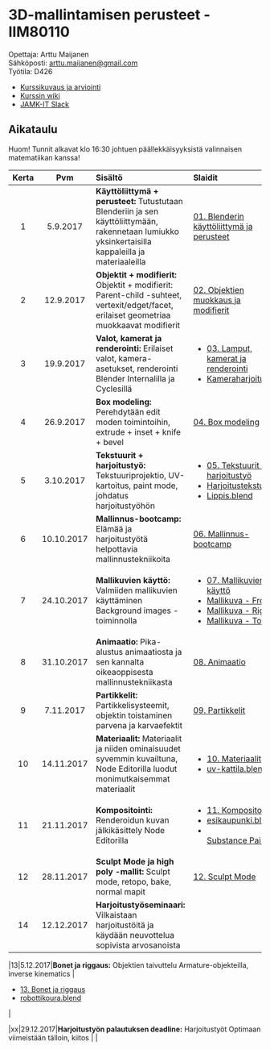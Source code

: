 # 3D-mallintamisen perusteet - IIM80110

Opettaja: Arttu Maijanen  
Sähköposti: arttu.maijanen@gmail.com  
Työtila: D426

- [Kurssikuvaus ja arviointi](https://github.com/JAMK-IT/iim80110-3d-mallintamisen-perusteet/wiki/kurssikuvaus)
- [Kurssin wiki](https://github.com/JAMK-IT/iim80110-3d-mallintamisen-perusteet/wiki)
- [JAMK-IT Slack](https://jamk-it.slack.com)
 

## Aikataulu

Huom! Tunnit alkavat klo 16:30 johtuen päällekkäisyyksistä valinnaisen matematiikan kanssa!

| Kerta | Pvm | Sisältö | Slaidit |
|:--:|:--:|:--|:--|
|1|5.9.2017|**Käyttöliittymä + perusteet:** Tutustutaan Blenderiin ja sen käyttöliittymään, rakennetaan lumiukko yksinkertaisilla kappaleilla ja materiaaleilla | [01. Blenderin käyttöliittymä ja perusteet](https://docs.google.com/presentation/d/1TnnvM807S7216sEWjl2uZ2JjIdrDx3kMTgms1pP9AzU/edit?usp=sharing)|
|2|12.9.2017|**Objektit + modifierit:** Objektit + modifierit: Parent-child -suhteet, vertexit/edget/facet, erilaiset geometriaa muokkaavat modifierit	 | [02. Objektien muokkaus ja modifierit](https://docs.google.com/presentation/d/1ODOPYcUuFIAFE4u2nYEZkfU5GLF0suzKmPWkG17g_GE/edit?usp=sharing)|
|3|19.9.2017|**Valot, kamerat ja renderointi:** Erilaiset valot, kamera-asetukset, renderointi Blender Internalilla ja Cyclesillä | <ul><li>[03. Lamput, kamerat ja renderointi](https://docs.google.com/presentation/d/1CUzY39Q8Fof-0h4MNcNc71WyIycP6FfBj-pgA9B_HzI/edit?usp=sharing)</li><li>[Kameraharjoitus](https://drive.google.com/file/d/0B4tWHD6amWUedHRyQ0VyWWg5aGM/view?usp=sharing)</li></ul>|
|4|26.9.2017|**Box modeling:** Perehdytään edit moden toimintoihin, extrude + inset + knife + bevel | [04. Box modeling](https://docs.google.com/presentation/d/1yIvDshoCKd6-r8Ow8X9whWsx7HNxQN-HwZKDSQgKjgA/edit?usp=sharing)|
|5|3.10.2017|**Tekstuurit + harjoitustyö:** Tekstuuriprojektio, UV-kartoitus, paint mode, johdatus harjoitustyöhön | <ul><li>[05. Tekstuurit + harjoitustyö](https://drive.google.com/open?id=1MZ8BWALzoxgZk0oZGseOaO5Tkef8ftoPE9rEl1Voqdw)</li><li>[Harjoitustekstuurit](https://github.com/JAMK-IT/iim80110-3d-mallintamisen-perusteet/tree/master/tekstuurit)</li><li>[Lippis.blend](https://drive.google.com/open?id=0B4tWHD6amWUeUmowSnd2MjRtRGc)</li></ul>|
|6|10.10.2017|**Mallinnus-bootcamp:** Elämää ja harjoitustyötä helpottavia mallinnustekniikoita	 | [06. Mallinnus-bootcamp](https://docs.google.com/presentation/d/1IeiScY09_b76M-QTzUPP8-E3zoqW93zCrdRDvdzavQU/edit?usp=sharing)|
|7|24.10.2017|**Mallikuvien käyttö:** Valmiiden mallikuvien käyttäminen Background images -toiminnolla | <ul><li>[07. Mallikuvien käyttö](https://drive.google.com/open?id=1pNSERhChQenNWyBi6y9FzTZ27NuRliB5BqRxFASr518)</li><li>[Mallikuva - Front](https://drive.google.com/open?id=0B4tWHD6amWUebHFudTdlcHpLUjA)</li><li>[Mallikuva - Right](https://drive.google.com/open?id=0B4tWHD6amWUeaDZLTnZZVkl2NTg)</li><li>[Mallikuva - Top](https://drive.google.com/open?id=0B4tWHD6amWUedDYxSXhSdVdDMFE)</li></ul>|
|8|31.10.2017|**Animaatio:** Pika-alustus animaatiosta ja sen kannalta oikeaoppisesta mallinnustekniikasta | [08. Animaatio](https://drive.google.com/open?id=1gy-e8w3LwcceAMrMX3yDbio2tMcJjYawLktbqdsW6xo)|
|9|7.11.2017|**Partikkelit:** Partikkelisysteemit, objektin toistaminen parvena ja karvaefektit | [09. Partikkelit](https://drive.google.com/open?id=1NckV14Ga9cUq3eu3CCK401F_QpSa3ezF1ZuWqZx_JU8)|
|10|14.11.2017|**Materiaalit:** Materiaalit ja niiden ominaisuudet syvemmin kuvailtuna, Node Editorilla luodut monimutkaisemmat materiaalit | <ul><li>[10. Materiaalit](https://drive.google.com/open?id=1y5agDmHv41VtauV7Nqtz7q1HKk7pOLQSOb5u9t3trII)</li><li>[uv-kattila.blend](https://drive.google.com/open?id=1wPGysgGTUfTILO9vRpAgTydSQoee3njW)</li></ul>|
|11|21.11.2017|**Kompositointi:** Renderoidun kuvan jälkikäsittely Node Editorilla | <ul><li>[11. Kompositointi](https://drive.google.com/open?id=16--hAWhxTTc1tcr2R3fgdqcxD6xkz6WszPABJxSzUFg)</li><li>[esikaupunki.blend](https://drive.google.com/open?id=1ySj-sGfs2SfT7UmZRwNjanvujSpxZl_t)</li><li></li>[Substance Painter](https://drive.google.com/open?id=1552ulBt4gooOnTpVEATPowID8iPntab6eDEOxO5vDkA)</ul>|
|12|28.11.2017|**Sculpt Mode ja high poly -mallit:** Sculpt mode, retopo, bake, normal mapit | [12. Sculpt Mode](https://docs.google.com/presentation/d/1-D_KhlLTawT9Z1W_eYpJO5bPCHg8EMJZFjNyftKH-vU/edit?usp=sharing)|
|14|12.12.2017|**Harjoitustyöseminaari:** Vilkaistaan harjoitustöitä ja käydään neuvottelua sopivista arvosanoista | |

|13|5.12.2017|**Bonet ja riggaus:** Objektien taivuttelu Armature-objekteilla, inverse kinematics | <ul><li>[13. Bonet ja riggaus](https://drive.google.com/open?id=1iLW8xtbfF0mAkXXFnbhuOTg0e9ms6bWhlGsORD8RlJQ)</li><li>[robottikoura.blend](https://drive.google.com/open?id=1LMW8sDCgiAOdzbq5tEPwug2yKygMlDO2)</li></ul>|

|xx|29.12.2017|**Harjoitustyön palautuksen deadline:** Harjoitustyöt Optimaan viimeistään tälloin, kiitos | |
